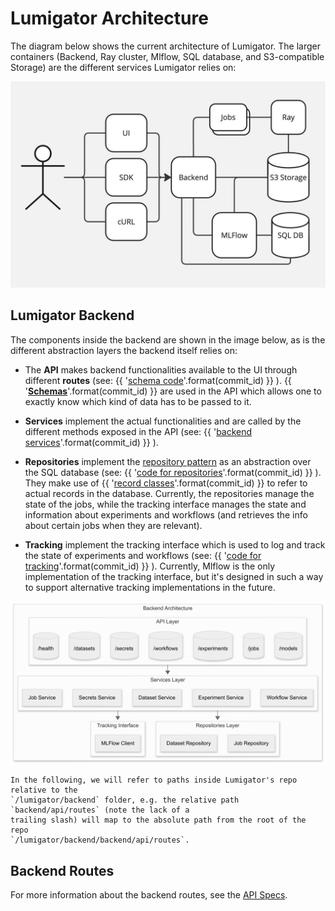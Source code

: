 # Lumigator Architecture

The diagram below shows the current architecture of Lumigator. The larger containers (Backend, Ray
cluster, Mlflow, SQL database, and S3-compatible Storage) are the different services Lumigator relies on:

![Lumigator architecture](../../assets/lumigator-architecture.jpg)

## Lumigator Backend

The components inside the backend are shown in the image below, as is the different abstraction layers
the backend itself relies on:

* The **API** makes backend functionalities available to the UI through different **routes** (see: {{ '[schema code](https://github.com/mozilla-ai/lumigator/blob/{}/lumigator/backend/backend/api/routes)'.format(commit_id) }} ).
{{ '[**Schemas**](https://github.com/mozilla-ai/lumigator/blob/{}/lumigator/schemas)'.format(commit_id) }}
  are used in the API which allows one to exactly know which kind of data has to be passed to it.

* **Services** implement the actual functionalities and are called by the different methods exposed
  in the API (see: {{ '[backend services](https://github.com/mozilla-ai/lumigator/blob/{}/lumigator/backend/backend/services)'.format(commit_id) }} ).

* **Repositories** implement the [repository pattern](https://www.cosmicpython.com/book/chapter_02_repository.html)
  as an abstraction over the SQL database (see: {{ '[code for repositories](https://github.com/mozilla-ai/lumigator/blob/{}/lumigator/backend/backend/repositories)'.format(commit_id) }} ).
  They make use of {{ '[record classes](https://github.com/mozilla-ai/lumigator/blob/{}/lumigator/backend/backend/records)'.format(commit_id) }} to refer to actual records in the database. Currently, the repositories manage the state of the jobs, while the tracking interface manages the state and information about experiments and workflows (and retrieves the info about certain jobs when they are relevant).

* **Tracking** implement the tracking interface which is used to log and track the state of experiments and workflows (see: {{ '[code for tracking](https://github.com/mozilla-ai/lumigator/blob/{}/lumigator/backend/backend/tracking)'.format(commit_id) }} ). Currently, Mlflow is the only implementation of the tracking interface, but it's designed in such a way to support alternative tracking implementations in the future.

![Lumigator Backend](../../assets/lumigator-backend.png)

```{admonition} Notation
In the following, we will refer to paths inside Lumigator's repo relative to the
`/lumigator/backend` folder, e.g. the relative path `backend/api/routes` (note the lack of a
trailing slash) will map to the absolute path from the root of the repo
`/lumigator/backend/backend/api/routes`.
```

## Backend Routes

For more information about the backend routes, see the [API Specs](../api/index).
